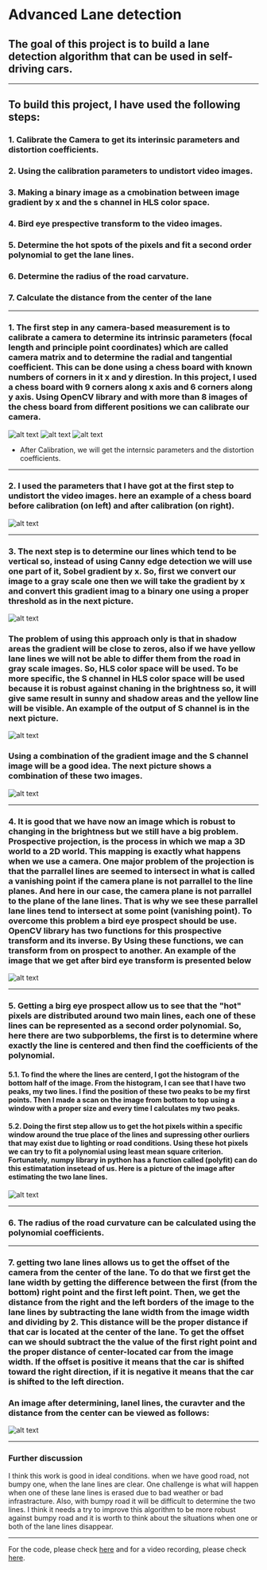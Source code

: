 # Advanced Lane detection

## The goal of this project is to build a lane detection algorithm that can be used in self-driving cars.
---

## To build this project, I have used the following steps:

### 1. Calibrate the Camera to get its interinsic parameters and  distortion coefficients.
### 2. Using the calibration parameters to undistort video images.
### 3. Making a binary image as a cmobination between image gradient by x and the s channel in HLS color space.
### 4. Bird eye prespective transform to the video images.
### 5. Determine the hot spots of the pixels and fit a second order polynomial to get the lane lines.
### 6. Determine the radius of the road carvature.
### 7. Calculate  the distance from the center of the lane
---

[//]: # (Image References)

[image1]: ./test_images/1.png 			"calibration"
[image2]: ./test_images/sobel_x.png 	"Grayscaling"
[image3]: ./test_images/s_image.png	 	"s_channel" 
[image4]: ./test_images/binary_image.png 	"binary_image"
[image5]: ./test_images/bird_eye.png 	"Bird eye image"
[image6]: ./test_images/poly_fit.png 	" Poly fit img"
[image7]: ./test_images/final.png 		"final imag"
[image8]: ./camera_cal/calibration1.jpg			"cal imag"
[image9]: ./camera_cal/calibration2.jpg 		"cal imag"
[image10]: ./camera_cal/calibration3.jpg 		"cal imag"



### 1. The first step in any camera-based measurement is to calibrate a camera to determine its intrinsic parameters (focal length and principle point coordinates) which are called camera matrix and to determine the radial and tangential coefficient. This can be done using a chess board with known numbers of corners in it x and y direstion. In this project, I used a chess board with 9 corners along x axis and 6 corners along y axis. Using OpenCV library and with more than 8 images of the chess board from different positions we can calibrate our camera.

![alt text][image8]
![alt text][image9]
![alt text][image10]	

* After Calibration, we will get the internsic parameters and the distortion coefficients. 

---
### 2. I used the parameters that I have got at the first step to undistort the video images. here an example of a chess board before calibration (on left) and after calibration (on right).
![alt text][image1]

---
### 3. The next step is to determine our lines which tend to be vertical so, instead of using Canny edge detection we will use one part of it, Sobel gradient by x. So, first we convert our image to a gray scale one then we will take the gradient by x and convert this gradient imag to a binary one using a proper threshold as in the next picture.
![alt text][image2]
### The problem of using this approach only is that in shadow areas the gradient will be close to zeros, also if we have yellow lane lines we will not be able to differ them from the road in gray scale images. So, HLS color space will be used. To be more specific, the S channel in HLS color space will be used because it is robust against chaning in the brightness so, it will give same result in sunny and shadow areas and the yellow line will be visible. An example of the output of S channel is in the next picture.
![alt text][image3]
### Using a combination of the gradient image and the S channel image will be a good idea. The next picture shows a combination of these two images.
![alt text][image4]

---
### 4. It is good that we have now an image which is robust to changing in the brightness but we still have a big problem. Prospective projection, is the process in which we map a 3D world to a 2D world. This mapping is exactly what happens when we use a camera. One major problem of the projection is that the parrallel lines are seemed to intersect in what is called a vanishing point if the camera plane is not parrallel to the line planes. And here in our case, the camera plane is not parrallel to the plane of the lane lines. That is why we see these parrallel lane lines tend to intersect at some point (vanishing point). To overcome this problem a bird eye prospect should be use. OpenCV library has two functions for this prospective transform and its inverse. By Using these functions, we can transform from on prospect to another. An example of the image that we get after bird eye transform is presented below
![alt text][image5]   

---
### 5. Getting a birg eye prospect allow us to see that the "hot" pixels are distributed around two main lines, each one of these lines can be represented as a second order polynomial. So, here there are two subporblems, the first is to determine where exactly the line is centered and then find the coefficients of the polynomial.
#### 5.1. To find the where the lines are centerd, I got the histogram of the bottom half of the image. From the histogram, I can see that I have two peaks, my two lines. I find the position of these two peaks to be my first points. Then I made a scan on the image from bottom to top using a window with a proper size and every time I calculates my two peaks.
#### 5.2. Doing the first step allow us to get the hot pixels within a specific window around the true place of the lines and supressing other ourliers that may exist due to lighting or road conditions. Using these hot pixels we can try to fit a polynomial using least mean square criterion. Fortunately, numpy library in python has a function called (polyfit) can do this estimatation insetead of us. Here is a picture of the image after estimating the two lane lines.
![alt text][image6]

---
### 6. The radius of the road curvature can be calculated using the polynomial coefficients. 

---
### 7. getting two lane lines allows us to get the offset of the camera from the center of the lane. To do that we first get the lane width by getting the difference between the first (from the bottom) right point and the first left point. Then, we get the distance from the right and the left borders of the image to the lane lines by subtracting the lane width from the image width and dividing by 2. This distance will be the proper distance if that car is located at the center of the lane. To get  the offset can we should subtract the the value of the first right point and the proper distance of center-located car from the image width. If the offset is positive it means that the car is shifted toward the right direction, if it is negative it means that the car is shifted to the left direction. 

### An image after determining, lanel lines, the curavter and the distance from the center can be viewed as follows:
![alt text][image7] 

---
### Further discussion
I think this work is good in ideal conditions. when we have good road, not bumpy one, when the lane lines are clear. One challenge is what will happen when one of these lane lines is erased due to bad weather or bad infrastracture. Also, with bumpy road it will be difficult to determine the two lines. I think it needs a try to improve this algorithm to be more robust against bumpy road and it is worth to think about the situations when  one or both of the lane lines disappear.

---
For the code, please check [here](Advanced-Lane-Detection.ipynb) and for a video recording, please check [here](https://youtu.be/63kZqN-IBro).



